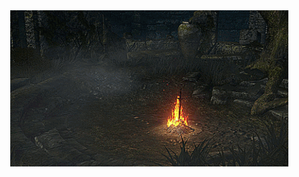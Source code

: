 <div align="center">
    <img src="https://github.com/vittordallacqua/vittordallacqua/blob/main/ds01-bonfire.gif"/>
</div>


